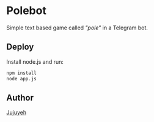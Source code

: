Polebot
=======

Simple text based game called *"pole"* in a Telegram bot.

Deploy
------

Install node.js and run:

```sh
npm install
node app.js
```

Author
------

[Jujuyeh](https://github.com/Jujuyeh)